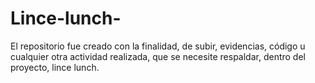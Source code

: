 # Lince-lunch-
El repositorio fue creado con la finalidad, de subir, evidencias, código u cualquier otra actividad realizada, que se necesite respaldar, dentro del proyecto, lince lunch.
